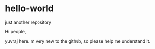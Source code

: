 # hello-world
just another repository

Hi people,

yuvraj here. m very new to the github, so please help me understand it.
